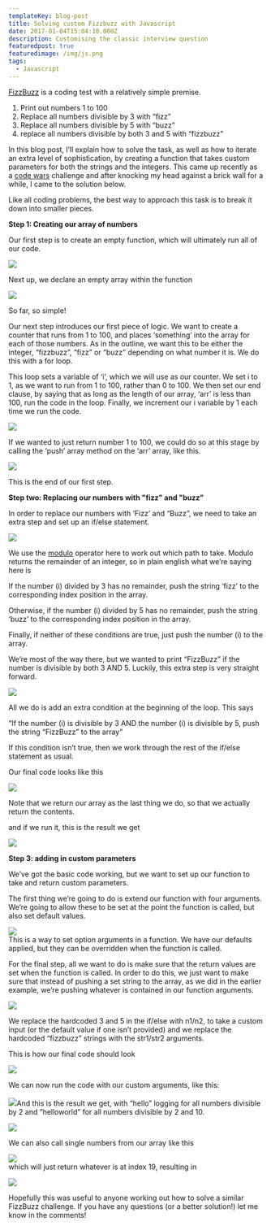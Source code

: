 ```yaml
---
templateKey: blog-post
title: Solving custom Fizzbuzz with Javascript
date: 2017-01-04T15:04:10.000Z
description: Customising the classic interview question
featuredpost: true
featuredimage: /img/js.png
tags:
  - Javascript
---
```

[FizzBuzz](https://www.codewars.com/kata/5355a811a93a501adf000ab7/solutions/javascript) is a coding test with a relatively simple premise.

1. Print out numbers 1 to 100
2. Replace all numbers divisible by 3 with “fizz”
3. Replace all numbers divisible by 5 with “buzz”
4. replace all numbers divisible by both 3 and 5 with “fizzbuzz”

In this blog post, I’ll explain how to solve the task, as well as how to iterate an extra level of sophistication, by creating a function that takes custom parameters for both the strings and the integers. This came up recently as a [code wars](https://www.codewars.com/kata/5355a811a93a501adf000ab7/) challenge and after knocking my head against a brick wall for a while, I came to the solution below.

Like all coding problems, the best way to approach this task is to break it down into smaller pieces.



**Step 1: Creating our array of numbers**

Our first step is to create an empty function, which will ultimately run all of our code.

![](https://miro.medium.com/max/1400/1*nm-v_hxzXxTWpJf9kV2ZXQ.png)

Next up, we declare an empty array within the function

![](https://miro.medium.com/max/1400/1*K3-MCwSULWcppVP_-eHaxQ.png)

So far, so simple!

Our next step introduces our first piece of logic. We want to create a counter that runs from 1 to 100, and places ‘something’ into the array for each of those numbers. As in the outline, we want this to be either the integer, “fizzbuzz”, “fizz” or “buzz” depending on what number it is. We do this with a for loop.

This loop sets a variable of ‘i’, which we will use as our counter. We set i to 1, as we want to run from 1 to 100, rather than 0 to 100. We then set our end clause, by saying that as long as the length of our array, ‘arr’ is less than 100, run the code in the loop. Finally, we increment our i variable by 1 each time we run the code.

![](https://miro.medium.com/max/1400/1*uBd2vH_iA_9zM3JNxuspXg.png)

If we wanted to just return number 1 to 100, we could do so at this stage by calling the ‘push’ array method on the ‘arr’ array, like this.

![](https://miro.medium.com/max/1400/1*O66IgXj0R0EoR18n4j_47A.png)

This is the end of our first step.



**Step two: Replacing our numbers with "fizz" and "buzz"**

In order to replace our numbers with ‘Fizz’ and “Buzz”, we need to take an extra step and set up an if/else statement.

![](https://miro.medium.com/max/1400/1*JeW3BZqGYdU3bBqYfdjfyA.png)

We use the [modulo](https://en.wikipedia.org/wiki/Modulo_operation) operator here to work out which path to take. Modulo returns the remainder of an integer, so in plain english what we’re saying here is

If the number (i) divided by 3 has no remainder, push the string ‘fizz’ to the corresponding index position in the array.

Otherwise, if the number (i) divided by 5 has no remainder, push the string ‘buzz’ to the corresponding index position in the array.

Finally, if neither of these conditions are true, just push the number (i) to the array.

We’re most of the way there, but we wanted to print “FizzBuzz” if the number is divisible by both 3 AND 5. Luckily, this extra step is very straight forward.

![](https://miro.medium.com/max/1400/1*iKHi4xjCBoj--cmCOdJxCw.png)

All we do is add an extra condition at the beginning of the loop. This says

“If the number (i) is divisible by 3 AND the number (i) is divisible by 5, push the string “FizzBuzz” to the array”

If this condition isn’t true, then we work through the rest of the if/else statement as usual.

Our final code looks like this

![](https://miro.medium.com/max/1400/1*plLsphRE4SNMGe2huRPElQ.png)

Note that we return our array as the last thing we do, so that we actually return the contents.

and if we run it, this is the result we get

![](https://miro.medium.com/max/1400/1*G9jRzPIx8Sk7mBJidP0_5A.png)

**Step 3: adding in custom parameters**

We’ve got the basic code working, but we want to set up our function to take and return custom parameters.

The first thing we’re going to do is extend our function with four arguments. We’re going to allow these to be set at the point the function is called, but also set default values.

![](https://miro.medium.com/max/1400/1*kSXNgFOwVKl3P49w26bmhg.png)\
This is a way to set option arguments in a function. We have our defaults applied, but they can be overridden when the function is called.

For the final step, all we want to do is make sure that the return values are set when the function is called. In order to do this, we just want to make sure that instead of pushing a set string to the array, as we did in the earlier example, we’re pushing whatever is contained in our function arguments.

![](https://miro.medium.com/max/1400/1*wkM3GQVb9AuLtzGWdngEIQ.png)

We replace the hardcoded 3 and 5 in the if/else with n1/n2, to take a custom input (or the default value if one isn’t provided) and we replace the hardcoded “fizzbuzz” strings with the str1/str2 arguments.

This is how our final code should look

![](https://miro.medium.com/max/1400/1*R4_Pkh9adVsXH8KASKYuaA.png)

We can now run the code with our custom arguments, like this:\
\
![](https://miro.medium.com/max/1400/1*ZqMnXluOGjMOAd0ZrkUfFg.png)And this is the result we get, with “hello” logging for all numbers divisible by 2 and “helloworld” for all numbers divisible by 2 and 10.

![](https://miro.medium.com/max/1400/1*Cj8kfgbpjOt2VhJAE1cjhQ.png)

We can also call single numbers from our array like this

![](https://miro.medium.com/max/1400/1*F8aQuAs_BDcNWY1hQV26kQ.png)\
which will just return whatever is at index 19, resulting in

![](https://miro.medium.com/max/996/1*_pKuvwfD_w7uVhlbg6Ts7w.png)

Hopefully this was useful to anyone working out how to solve a similar FizzBuzz challenge. If you have any questions (or a better solution!) let me know in the comments!